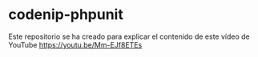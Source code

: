 # codenip-phpunit

Este repositorio se ha creado para explicar el contenido de este vídeo de YouTube
https://youtu.be/Mm-EJf8ETEs

